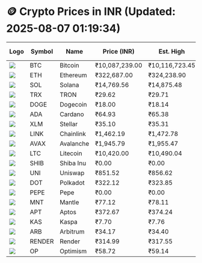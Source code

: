 # 🪙 Crypto Prices in INR (Updated: 2025-08-07 01:19:34)

| Logo | Symbol | Name       | Price (INR) | Est. High | Est. Low | Gross Profit | Fees | Net Profit | ROI % |
|------|--------|------------|-------------|-----------|----------|---------------|------|-------------|--------|
| ![](https://coin-images.coingecko.com/coins/images/1/large/bitcoin.png?1696501400) | BTC    | Bitcoin    | ₹10,087,239.00 | ₹10,116,723.45 | ₹10,057,754.55 | ₹586.30 | ₹200.00 | ₹386.30 | 0.39% |
| ![](https://coin-images.coingecko.com/coins/images/279/large/ethereum.png?1696501628) | ETH    | Ethereum   | ₹322,687.00 | ₹324,238.90 | ₹321,135.10 | ₹966.51 | ₹200.00 | ₹766.51 | 0.77% |
| ![](https://coin-images.coingecko.com/coins/images/4128/large/solana.png?1718769756) | SOL    | Solana     | ₹14,769.56 | ₹14,875.48 | ₹14,663.64 | ₹1,444.61 | ₹200.00 | ₹1,244.61 | 1.24% |
| ![](https://coin-images.coingecko.com/coins/images/1094/large/tron-logo.png?1696502193) | TRX    | TRON       | ₹29.62 | ₹29.71 | ₹29.53 | ₹599.36 | ₹200.00 | ₹399.36 | 0.40% |
| ![](https://coin-images.coingecko.com/coins/images/5/large/dogecoin.png?1696501409) | DOGE   | Dogecoin   | ₹18.00 | ₹18.14 | ₹17.86 | ₹1,612.90 | ₹200.00 | ₹1,412.90 | 1.41% |
| ![](https://coin-images.coingecko.com/coins/images/975/large/cardano.png?1696502090) | ADA    | Cardano    | ₹64.93 | ₹65.38 | ₹64.48 | ₹1,395.78 | ₹200.00 | ₹1,195.78 | 1.20% |
| ![](https://coin-images.coingecko.com/coins/images/100/large/fmpFRHHQ_400x400.jpg?1735231350) | XLM    | Stellar    | ₹35.10 | ₹35.31 | ₹34.89 | ₹1,195.13 | ₹200.00 | ₹995.13 | 1.00% |
| ![](https://coin-images.coingecko.com/coins/images/877/large/chainlink-new-logo.png?1696502009) | LINK   | Chainlink  | ₹1,462.19 | ₹1,472.78 | ₹1,451.60 | ₹1,458.87 | ₹200.00 | ₹1,258.87 | 1.26% |
| ![](https://coin-images.coingecko.com/coins/images/12559/large/Avalanche_Circle_RedWhite_Trans.png?1696512369) | AVAX   | Avalanche  | ₹1,945.79 | ₹1,955.47 | ₹1,936.11 | ₹999.89 | ₹200.00 | ₹799.89 | 0.80% |
| ![](https://coin-images.coingecko.com/coins/images/2/large/litecoin.png?1696501400) | LTC    | Litecoin   | ₹10,420.00 | ₹10,490.04 | ₹10,349.96 | ₹1,353.43 | ₹200.00 | ₹1,153.43 | 1.15% |
| ![](https://coin-images.coingecko.com/coins/images/11939/large/shiba.png?1696511800) | SHIB   | Shiba Inu  | ₹0.00 | ₹0.00 | ₹0.00 | ₹1,273.16 | ₹200.00 | ₹1,073.16 | 1.07% |
| ![](https://coin-images.coingecko.com/coins/images/12504/large/uniswap-logo.png?1720676669) | UNI    | Uniswap    | ₹851.52 | ₹856.62 | ₹846.42 | ₹1,205.08 | ₹200.00 | ₹1,005.08 | 1.01% |
| ![](https://coin-images.coingecko.com/coins/images/12171/large/polkadot.png?1696512008) | DOT    | Polkadot   | ₹322.12 | ₹323.85 | ₹320.39 | ₹1,080.56 | ₹200.00 | ₹880.56 | 0.88% |
| ![](https://coin-images.coingecko.com/coins/images/29850/large/pepe-token.jpeg?1696528776) | PEPE   | Pepe       | ₹0.00 | ₹0.00 | ₹0.00 | ₹1,672.83 | ₹200.00 | ₹1,472.83 | 1.47% |
| ![](https://coin-images.coingecko.com/coins/images/30980/large/Mantle-Logo-mark.png?1739213200) | MNT    | Mantle     | ₹77.12 | ₹78.11 | ₹76.13 | ₹2,592.83 | ₹200.00 | ₹2,392.83 | 2.39% |
| ![](https://coin-images.coingecko.com/coins/images/26455/large/aptos_round.png?1696525528) | APT    | Aptos      | ₹372.67 | ₹374.24 | ₹371.10 | ₹845.59 | ₹200.00 | ₹645.59 | 0.65% |
| ![](https://coin-images.coingecko.com/coins/images/25751/large/kaspa-icon-exchanges.png?1696524837) | KAS    | Kaspa      | ₹7.70 | ₹7.76 | ₹7.64 | ₹1,531.11 | ₹200.00 | ₹1,331.11 | 1.33% |
| ![](https://coin-images.coingecko.com/coins/images/16547/large/arb.jpg?1721358242) | ARB    | Arbitrum   | ₹34.17 | ₹34.40 | ₹33.95 | ₹1,325.67 | ₹200.00 | ₹1,125.67 | 1.13% |
| ![](https://coin-images.coingecko.com/coins/images/11636/large/rndr.png?1696511529) | RENDER | Render     | ₹314.99 | ₹317.55 | ₹312.43 | ₹1,639.09 | ₹200.00 | ₹1,439.09 | 1.44% |
| ![](https://coin-images.coingecko.com/coins/images/25244/large/Optimism.png?1696524385) | OP     | Optimism   | ₹58.72 | ₹59.14 | ₹58.30 | ₹1,435.64 | ₹200.00 | ₹1,235.64 | 1.24% |
